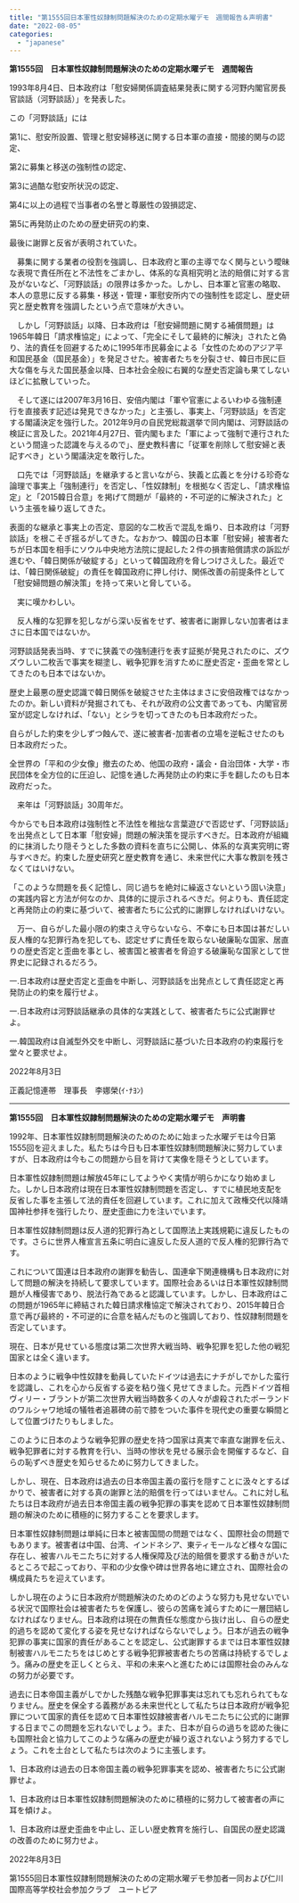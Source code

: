 ```yaml
---
title: "第1555回日本軍性奴隷制問題解決のための定期水曜デモ　週間報告＆声明書"
date: "2022-08-05"
categories: 
  - "japanese"
---
```


**第1555回　日本軍性奴隷制問題解決のための定期水曜デモ　週間報告**

1993年8月4日、日本政府は「慰安婦関係調査結果発表に関する河野内閣官房長官談話（河野談話）」を発表した。

この「河野談話」には

第1に、慰安所設置、管理と慰安婦移送に関する日本軍の直接・間接的関与の認定、

第2に募集と移送の強制性の認定、

第3に過酷な慰安所状況の認定、

第4に以上の過程で当事者の名誉と尊厳性の毀損認定、

第5に再発防止のための歴史研究の約束、

最後に謝罪と反省が表明されていた。

　募集に関する業者の役割を強調し、日本政府と軍の主導でなく関与という曖昧な表現で責任所在と不法性をごまかし、体系的な真相究明と法的賠償に対する言及がないなど、「河野談話」の限界は多かった。しかし、日本軍と官憲の略取、本人の意思に反する募集・移送・管理・軍慰安所内での強制性を認定し、歴史研究と歴史教育を強調したという点で意味が大きい。

　しかし「河野談話」以降、日本政府は「慰安婦問題に関する補償問題」は1965年韓日「請求権協定」によって、「完全にそして最終的に解決」されたと偽り、法的責任を回避するために1995年市民募金による「女性のためのアジア平和国民基金（国民基金）」を発足させた。被害者たちを分裂させ、韓日市民に巨大な傷を与えた国民基金以降、日本社会全般に右翼的な歴史否定論も果てしないほどに拡散していった。

　そして遂には2007年3月16日、安倍内閣は「軍や官憲によるいわゆる強制連行を直接表す記述は発見できなかった」と主張し、事実上、「河野談話」を否定する閣議決定を強行した。2012年9月の自民党総裁選挙で同内閣は、河野談話の検証に言及した。2021年4月27日、菅内閣もまた「軍によって強制で連行されたという間違った認識を与えるので」、歴史教科書に「従軍を削除して慰安婦と表記すべき」という閣議決定を敢行した。

　口先では「河野談話」を継承すると言いながら、狭義と広義とを分ける珍奇な論理で事実上「強制連行」を否定し、「性奴隷制」を根拠なく否定し、「請求権協定」と「2015韓日合意」を掲げて問題が「最終的・不可逆的に解決された」という主張を繰り返してきた。

表面的な継承と事実上の否定、意図的な二枚舌で混乱を煽り、日本政府は「河野談話」を根こそぎ揺るがしてきた。なおかつ、韓国の日本軍「慰安婦」被害者たちが日本国を相手にソウル中央地方法院に提起した２件の損害賠償請求の訴訟が進むや、「韓日関係が破綻する」といって韓国政府を脅しつけさえした。最近では、「韓日関係破綻」の責任を韓国政府に押し付け、関係改善の前提条件として「慰安婦問題の解決策」を持って来いと脅している。

　実に嘆かわしい。

　反人権的な犯罪を犯しながら深い反省をせず、被害者に謝罪しない加害者はまさに日本国ではないか。

河野談話発表当時、すでに狭義での強制連行を表す証拠が発見されたのに、ズウズウしい二枚舌で事実を糊塗し、戦争犯罪を消すために歴史否定・歪曲を常としてきたのも日本ではないか。

歴史上最悪の歴史認識で韓日関係を破綻させた主体はまさに安倍政権ではなかったのか。新しい資料が発掘されても、それが政府の公文書であっても、内閣官房室が認定しなければ、「ない」とシラを切ってきたのも日本政府だった。

自らがした約束を少しずつ蝕んで、遂に被害者-加害者の立場を逆転させたのも日本政府だった。

全世界の「平和の少女像」撤去のため、他国の政府・議会・自治団体・大学・市民団体を全方位的に圧迫し、記憶を通した再発防止の約束に手を翻したのも日本政府だった。

　来年は「河野談話」30周年だ。

今からでも日本政府は強制性と不法性を稚拙な言葉遊びで否認せず、「河野談話」を出発点として日本軍「慰安婦」問題の解決策を提示すべきだ。日本政府が組織的に抹消したり隠そうとした多数の資料を直ちに公開し、体系的な真実究明に寄与すべきだ。約束した歴史研究と歴史教育を通じ、未来世代に大事な教訓を残さなくてはいけない。

「このような問題を長く記憶し、同じ過ちを絶対に繰返さないという固い決意」の実践内容と方法が何なのか、具体的に提示されるべきだ。何よりも、責任認定と再発防止の約束に基づいて、被害者たちに公式的に謝罪しなければいけない。

　万一、自らがした最小限の約束さえ守らないなら、不幸にも日本国は甚だしい反人権的な犯罪行為を犯しても、認定せずに責任を取らない破廉恥な国家、居直りの歴史否定と歪曲を事とし、被害国と被害者を脅迫する破廉恥な国家として世界史に記録されるだろう。

一.日本政府は歴史否定と歪曲を中断し、河野談話を出発点として責任認定と再発防止の約束を履行せよ。

一.日本政府は河野談話継承の具体的な実践として、被害者たちに公式謝罪せよ。

一.韓国政府は自滅型外交を中断し、河野談話に基づいた日本政府の約束履行を堂々と要求せよ。

2022年8月3日

正義記憶連帯　理事長　李娜榮(ｲ･ﾅﾖﾝ)

* * *

**第1555回　日本軍性奴隷制問題解決のための定期水曜デモ　声明書**

1992年、日本軍性奴隷制問題解決のためのために始まった水曜デモは今日第1555回を迎えました。私たちは今日も日本軍性奴隷制問題解決に努力していますが、日本政府は今もこの問題から目を背けて実像を隠そうとしています。

日本軍性奴隷制問題は解放45年にしてようやく実情が明らかになり始めました。しかし日本政府は現在日本軍性奴隷制問題を否定し、すでに植民地支配を反省した事を主張して法的責任を回避しています。これに加えて政権交代以降靖国神社参拝を強行したり、歴史歪曲に力を注いでいます。

日本軍性奴隷制問題は反人道的犯罪行為として国際法上実践規範に違反したものです。さらに世界人権宣言五条に明白に違反した反人道的で反人権的犯罪行為です。

これについて国連は日本政府の謝罪を勧告し、国連傘下関連機構も日本政府に対して問題の解決を持続して要求しています。国際社会あるいは日本軍性奴隷制問題が人権侵害であり、脱法行為であると認識しています。しかし、日本政府はこの問題が1965年に締結された韓日請求権協定で解決されており、2015年韓日合意で再び最終的・不可逆的に合意を結んだものと強調しており、性奴隷制問題を否定しています。

現在、日本が見せている態度は第二次世界大戦当時、戦争犯罪を犯した他の戦犯国家とは全く違います。

日本のように戦争中性奴隷を動員していたドイツは過去にナチがしでかした蛮行を認識し、これを心から反省する姿を粘り強く見せてきました。元西ドイツ首相ヴィリー・ブラントが第二次世界大戦当時数多くの人々が虐殺されたポーランドのワルシャワ地域の犠牲者追慕碑の前で膝をついた事件を現代史の重要な瞬間として位置づけたりもしました。

このように日本のような戦争犯罪の歴史を持つ国家は真実で率直な謝罪を伝え、戦争犯罪者に対する教育を行い、当時の惨状を見せる展示会を開催するなど、自らの恥ずべき歴史を知らせるために努力してきました。

しかし、現在、日本政府は過去の日本帝国主義の蛮行を隠すことに汲々とするばかりで、被害者に対する真の謝罪と法的賠償を行ってはいません。これに対し私たちは日本政府が過去日本帝国主義の戦争犯罪の事実を認めて日本軍性奴隷制問題の解決のために積極的に努力することを要求します。

日本軍性奴隷制問題は単純に日本と被害国間の問題ではなく、国際社会の問題でもあります。被害者は中国、台湾、インドネシア、東ティモールなど様々な国に存在し、被害ハルモニたちに対する人権保障及び法的賠償を要求する動きがいたるところで起こっており、平和の少女像や碑は世界各地に建立され、国際社会の構成員たちを迎えています。

しかし現在のように日本政府が問題解決のためのどのような努力も見せないでいる状況で国際社会は被害者たちを保護し、彼らの苦痛を減らすために一層団結しなければなりません。日本政府は現在の無責任な態度から抜け出し、自らの歴史的過ちを認めて変化する姿を見せなければならないでしょう。日本が過去の戦争犯罪の事実に国家的責任があることを認定し、公式謝罪するまでは日本軍性奴隷制被害ハルモニたちをはじめとする戦争犯罪被害者たちの苦痛は持続するでしょう。痛みの歴史を正しくとらえ、平和の未来へと進むためには国際社会のみんなの努力が必要です。

過去に日本帝国主義がしでかした残酷な戦争犯罪事実は忘れても忘れられてもなりません。歴史を保全する義務がある未来世代として私たちは日本政府が戦争犯罪について国家的責任を認めて日本軍性奴隷被害者ハルモニたちに公式的に謝罪する日までこの問題を忘れないでしょう。また、日本が自らの過ちを認めた後にも国際社会と協力してこのような痛みの歴史が繰り返されないよう努力するでしょう。これを土台として私たちは次のように主張します。

1、日本政府は過去の日本帝国主義の戦争犯罪事実を認め、被害者たちに公式謝罪せよ。

1、日本政府は日本軍性奴隷制問題解決のために積極的に努力して被害者の声に耳を傾けよ。

1、日本政府は歴史歪曲を中止し、正しい歴史教育を施行し、自国民の歴史認識の改善のために努力せよ。

2022年8月3日

第1555回日本軍性奴隷制問題解決のための定期水曜デモ参加者一同および仁川国際高等学校社会参加クラブ　ユートピア
